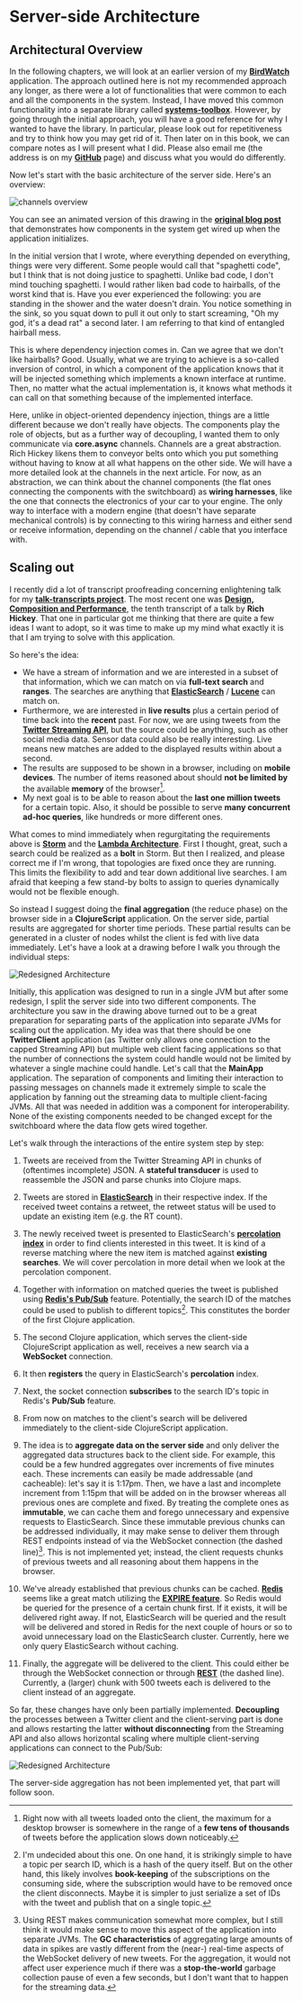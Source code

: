 # Server-side Architecture

## Architectural Overview

In the following chapters, we will look at an earlier version of my **[BirdWatch](https://github.com/matthiasn/BirdWatch)** application. The approach outlined here is not my recommended approach any longer, as there were a lot of functionalities that were common to each and all the components in the system. Instead, I have moved this common functionality into a separate library called **[systems-toolbox](https://github.com/matthiasn/systems-toolbox)**. However, by going through the initial approach, you will have a good reference for why I wanted to have the library. In particular, please look out for repetitiveness and try to think how you may get rid of it. Then later on in this book, we can compare notes as I will present what I did. Please also email me (the address is on my **[GitHub](https://github.com/matthiasn)** page) and discuss what you would do differently.

Now let's start with the basic architecture of the server side. Here's an overview:

![channels overview](images/bw-channels.png)

You can see an animated version of this drawing in the **[original blog post](http://matthiasnehlsen.com/blog/2014/09/24/Building-Systems-in-Clojure-1/)** that demonstrates how components in the system get wired up when the application initializes.

In the initial version that I wrote, where everything depended on everything, things were very different. Some people would call that "spaghetti code", but I think that is not doing justice to spaghetti. Unlike bad code, I don't mind touching spaghetti. I would rather liken bad code to hairballs, of the worst kind that is. Have you ever experienced the following: you are standing in the shower and the water doesn't drain. You notice something in the sink, so you squat down to pull it out only to start screaming, "Oh my god, it's a dead rat" a second later. I am referring to that kind of entangled hairball mess.

This is where dependency injection comes in. Can we agree that we don't like hairballs? Good. Usually, what we are trying to achieve is a so-called inversion of control, in which a component of the application knows that it will be injected something which implements a known interface at runtime. Then, no matter what the actual implementation is, it knows what methods it can call on that something because of the implemented interface.

Here, unlike in object-oriented dependency injection, things are a little different because we don't really have objects. The components play the role of objects, but as a further way of decoupling, I wanted them to only communicate via **core.async** channels. Channels are a great abstraction. Rich Hickey likens them to conveyor belts onto which you put something without having to know at all what happens on the other side. We will have a more detailed look at the channels in the next article. For now, as an abstraction, we can think about the channel components (the flat ones connecting the components with the switchboard) as **wiring harnesses**, like the one that connects the electronics of your car to your engine. The only way to interface with a modern engine (that doesn't have separate mechanical controls) is by connecting to this wiring harness and either send or receive information, depending on the channel / cable that you interface with.


## Scaling out

I recently did a lot of transcript proofreading concerning enlightening talk for my **[talk-transcripts project](https://github.com/matthiasn/talk-transcripts)**. The most recent one was **[Design, Composition and Performance](https://github.com/matthiasn/talk-transcripts/blob/master/Hickey_Rich/DesignCompositionPerformance.md)**, the tenth transcript of a talk by **Rich Hickey**. That one in particular got me thinking that there are quite a few ideas I want to adopt, so it was time to make up my mind what exactly it is that I am trying to solve with this application.

So here's the idea:

* We have a stream of information and we are interested in a subset of that information, which we can match on via **full-text search** and **ranges**. The searches are anything that **[ElasticSearch](http://www.elasticsearch.com)** / **[Lucene](http://lucene.apache.org)** can match on.
* Furthermore, we are interested in **live results** plus a certain period of time back into the **recent** past. For now, we are using tweets from the **[Twitter Streaming API](https://dev.twitter.com/streaming/overview)**, but the source could be anything, such as other social media data. Sensor data could also be really interesting. Live means new matches are added to the displayed results within about a second.
* The results are supposed to be shown in a browser, including on **mobile devices**. The number of items reasoned about should **not be limited by** the available **memory** of the browser[^redesign-browser].
* My next goal is to be able to reason about the **last one million tweets** for a certain topic. Also, it should be possible to serve **many concurrent ad-hoc queries**, like hundreds or more different ones.

What comes to mind immediately when regurgitating the requirements above is **[Storm](https://storm.apache.org)** and the **[Lambda Architecture](http://lambda-architecture.net)**. First I thought, great, such a search could be realized as a **bolt** in Storm. But then I realized, and please correct me if I'm wrong, that topologies are fixed once they are running. This limits the flexibility to add and tear down additional live searches. I am afraid that keeping a few stand-by bolts to assign to queries dynamically would not be flexible enough.

So instead I suggest doing the **final aggregation** (the reduce phase) on the browser side in a **ClojureScript** application. On the server side, partial results are aggregated for shorter time periods. These partial results can be generated in a cluster of nodes whilst the client is fed with live data immediately. Let's have a look at a drawing before I walk you through the individual steps:

![Redesigned Architecture](images/redesign.png)

Initially, this application was designed to run in a single JVM but after some redesign, I split the server side into two different components. The architecture you saw in the drawing above turned out to be a great preparation for separating parts of the application into separate JVMs for scaling out the application. My idea was that there should be one **TwitterClient** application (as Twitter only allows one connection to the capped Streaming API) but multiple web client facing applications so that the number of connections the system could handle would not be limited by whatever a single machine could handle. Let's call that the **MainApp** application. The separation of components and limiting their interaction to passing messages on channels made it extremely simple to scale the application by fanning out the streaming data to multiple client-facing JVMs. All that was needed in addition was a component for interoperability. None of the existing components needed to be changed except for the switchboard where the data flow gets wired together.

Let's walk through the interactions of the entire system step by step:

1. Tweets are received from the Twitter Streaming API in chunks of (oftentimes incomplete) JSON. A **stateful transducer** is used to reassemble the JSON and parse chunks into Clojure maps.

2. Tweets are stored in **[ElasticSearch](http://www.elasticsearch.com)** in their respective index. If the received tweet contains a retweet, the retweet status will be used to update an existing item (e.g. the RT count).

3. The newly received tweet is presented to ElasticSearch's **[percolation index](http://www.elasticsearch.org/guide/en/elasticsearch/reference/current/search-percolate.html)** in order to find clients interested in this tweet. It is kind of a reverse matching where the new item is matched against **existing searches**. We will cover percolation in more detail when we look at the percolation component.

4. Together with information on matched queries the tweet is published using **[Redis's Pub/Sub](http://redis.io/topics/pubsub)** feature. Potentially, the search ID of the matches could be used to publish to different topics[^redesign-id]. This constitutes the border of the first Clojure application.

5. The second Clojure application, which serves the client-side ClojureScript application as well, receives a new search via a **WebSocket** connection.

6. It then **registers** the query in ElasticSearch's **percolation** index.

7. Next, the socket connection **subscribes** to the search ID's topic in Redis's **Pub/Sub** feature.

8. From now on matches to the client's search will be delivered immediately to the client-side ClojureScript application.

9. The idea is to **aggregate data on the server side** and only deliver the aggregated data structures back to the client side. For example, this could be a few hundred aggregates over increments of five minutes each. These increments can easily be made addressable (and cacheable): let's say it is 1:17pm. Then, we have a last and incomplete increment from 1:15pm that will be added on in the browser whereas all previous ones are complete and fixed. By treating the complete ones as **immutable**, we can cache them and forego unnecessary and expensive requests to ElasticSearch. Since these immutable previous chunks can be addressed individually, it may make sense to deliver them through REST endpoints instead of via the WebSocket connection (the dashed line)[^redesign-rest]. This is not implemented yet; instead, the client requests chunks of previous tweets and all reasoning about them happens in the browser.

10. We've already established that previous chunks can be cached. **[Redis](http://redis.io)** seems like a great match utilizing the **[EXPIRE feature](http://redis.io/commands/expire)**. So Redis would be queried for the presence of a certain chunk first. If it exists, it will be delivered right away. If not, ElasticSearch will be queried and the result will be delivered and stored in Redis for the next couple of hours or so to avoid unnecessary load on the ElasticSearch cluster. Currently, here we only query ElasticSearch without caching.

11. Finally, the aggregate will be delivered to the client. This could either be through the WebSocket connection or through **[REST](http://en.wikipedia.org/wiki/Representational_state_transfer)** (the dashed line). Currently, a (larger) chunk with 500 tweets each is delivered to the client instead of an aggregate.


So far, these changes have only been partially implemented. **Decoupling** the processes between a Twitter client and the client-serving part is done and allows restarting the latter **without disconnecting** from the Streaming API and also allows horizontal scaling where multiple client-serving applications can connect to the Pub/Sub:

![Redesigned Architecture](images/overview.png)

The server-side aggregation has not been implemented yet, that part will follow soon.


[^redesign-browser]: Right now with all tweets loaded onto the client, the maximum for a desktop browser is somewhere in the range of a **few tens of thousands** of tweets before the application slows down noticeably.

[^redesign-id]: I'm undecided about this one. On one hand, it is strikingly simple to have a topic per search ID, which is a hash of the query itself. But on the other hand, this likely involves **book-keeping** of the subscriptions on the consuming side, where the subscription would have to be removed once the client disconnects. Maybe it is simpler to just serialize a set of IDs with the tweet and publish that on a single topic.

[^redesign-rest]: Using REST makes communication somewhat more complex, but I still think it would make sense to move this aspect of the application into separate JVMs. The **GC characteristics** of aggregating large amounts of data in spikes are vastly different from the (near-) real-time aspects of the WebSocket delivery of new tweets. For the aggregation, it would not affect user experience much if there was a **stop-the-world** garbage collection pause of even a few seconds, but I don't want that to happen for the streaming data.

